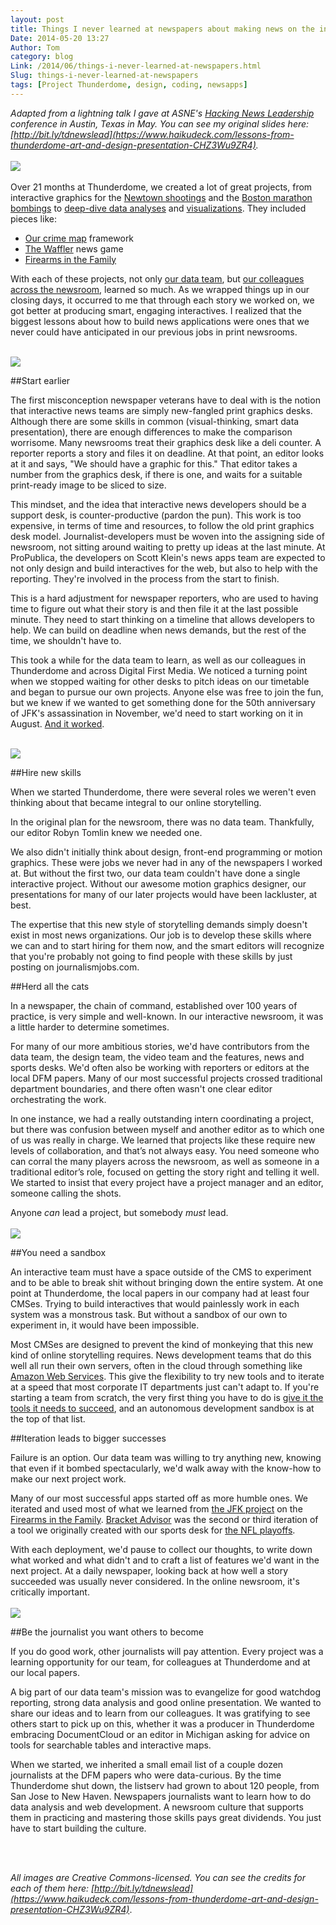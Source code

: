 ```yaml
---
layout: post
title: Things I never learned at newspapers about making news on the internet
Date: 2014-05-20 13:27
Author: Tom
category: blog
Link: /2014/06/things-i-never-learned-at-newspapers.html
Slug: things-i-never-learned-at-newspapers
tags: [Project Thunderdome, design, coding, newsapps]
---
```

_Adapted from a lightning talk I gave at ASNE's [Hacking News Leadership](http://asne.org/blog_home.asp?Display=1695) conference in Austin, Texas in May. You can see my original slides here: [http://bit.ly/tdnewslead](https://www.haikudeck.com/lessons-from-thunderdome-art-and-design-presentation-CHZ3Wu9ZR4)._
<br />
<br />
<img src="/images/tdome.png">
<br />
<br />
Over 21 months at Thunderdome, we created a lot of great projects, from interactive graphics for the [Newtown shootings](http://extras.twincities.com/elections/sandyhook/) and the [Boston marathon bombings](http://www.sentinelandenterprise.com/webextras/ci_23055737/interactive-people-boylston-street-during-boston-marathon-bombing) to [deep-dive data analyses](http://www.sltrib.com/sltrib/news/56473395-78/claims-veterans-lake-salt.html.csp?page=1) and [visualizations](http://www.twincities.com/nation/ci_25247140/where-insurance-premiums-are-highest-new-health-laws). They included pieces like:

* [Our crime map](http://crime.denverpost.com/) framework
* [The Waffler](http://data.digitalfirstmedia.com/waffler-pa) news game
* [Firearms in the Family](http://data.digitalfirstmedia.com/guns/)

With each of these projects, not only [our data team](http://thunderdome-data.github.io), but [our colleagues across the newsroom](http://outsidethunderdome.com/2014/04/30/project-thunderdome-staff/index.html), learned so much. As we wrapped things up in our closing days, it occurred to me that through each story we worked on, we got better at producing smart, engaging interactives. I realized that the biggest lessons about how to build news applications were ones that we never could have anticipated in our previous jobs in print newsrooms.
<br />
<br />

<img src="/images/deli.png">

##Start earlier

The first misconception newspaper veterans have to deal with is the notion that interactive news teams are simply new-fangled print graphics desks. Although there are some skills in common (visual-thinking, smart data presentation), there are enough differences to make the comparison worrisome. Many newsrooms treat their graphics desk like a deli counter. A reporter reports a story and files it on deadline. At that point, an editor looks at it and says, "We should have a graphic for this." That editor takes a number from the graphics desk, if there is one, and waits for a suitable print-ready image to be sliced to size.

This mindset, and the idea that interactive news developers should be a support desk, is counter-productive (pardon the pun). This work is too expensive, in terms of time and resources, to follow the old print graphics desk model. Journalist-developers must be woven into the assigning side of newsroom, not sitting around waiting to pretty up ideas at the last minute. At ProPublica, the developers on Scott Klein's news apps team are expected to not only design and build interactives for the web, but also to help with the reporting. They're involved in the process from the start to finish.

This is a hard adjustment for newspaper reporters, who are used to having time to figure out what their story is and then file it at the last possible minute. They need to start thinking on a timeline that allows developers to help. We can build on deadline when news demands, but the rest of the time, we shouldn't have to.

This took a while for the data team to learn, as well as our colleagues in Thunderdome and across Digital First Media. We noticed a turning point when we stopped waiting for other desks to pitch ideas on our timetable and began to pursue our own projects. Anyone else was free to join the fun, but we knew if we wanted to get something done for the 50th anniversary of JFK's assassination in November, we'd need to start working on it in August. [And it worked](http://data.digitalfirstmedia.com/jfk/).
<br />
<br />

<img src="/images/team.png">

##Hire new skills

When we started Thunderdome, there were several roles we weren't even thinking about that became integral to our online storytelling.

In the original plan for the newsroom, there was no data team. Thankfully, our editor Robyn Tomlin knew we needed one.

We also didn't initially think about design, front-end programming or motion graphics. These were jobs we never had in any of the newspapers I worked at. But without the first two, our data team couldn't have done a single interactive project. Without our awesome motion graphics designer, our presentations for many of our later projects would have been lackluster, at best.

The expertise that this new style of storytelling demands simply doesn't exist in most news organizations. Our job is to develop these skills where we can and to start hiring for them now, and the smart editors will recognize that you're probably not going to find people with these skills by just posting on journalismjobs.com.
<br />

##Herd all the cats

In a newspaper, the chain of command, established over 100 years of practice, is very simple and well-known. In our interactive newsroom, it was a little harder to determine sometimes.

For many of our more ambitious stories, we'd have contributors from the data team, the design team, the video team and the features, news and sports desks. We'd often also be working with reporters or editors at the local DFM papers. Many of our most successful projects crossed traditional department boundaries, and there often wasn't one clear editor orchestrating the work.

In one instance, we had a really outstanding intern coordinating a project, but there was confusion between myself and another editor as to which one of us was really in charge. We learned that projects like these require new levels of collaboration, and that’s not always easy. You need someone who can corral the many players across the newsroom, as well as someone in a traditional editor’s role, focused on getting the story right and telling it well. We started to insist that every project have a project manager and an editor, someone calling the shots.

Anyone *can* lead a project, but somebody *must* lead.
<br />
<br />
<img src="/images/break_the_cms.png">

##You need a sandbox

An interactive team must have a space outside of the CMS to experiment and to be able to break shit without bringing down the entire system. At one point at Thunderdome, the local papers in our company had at least four CMSes. Trying to build interactives that would painlessly work in each system was a monstrous task. But without a sandbox of our own to experiment in, it would have been impossible.

Most CMSes are designed to prevent the kind of monkeying that this new kind of online storytelling requires. News development teams that do this well all run their own servers, often in the cloud through something like [Amazon Web Services](http://aws.amazon.com/). This give the flexibility to try new tools and to iterate at a speed that most corporate IT departments just can't adapt to. If you're starting a team from scratch, the very first thing you have to do is [give it the tools it needs to succeed](http://thescoop.org/archives/2014/05/22/how-it-starts/), and an autonomous development sandbox is at the top of that list.
<br />

##Iteration leads to bigger successes

Failure is an option. Our data team was willing to try anything new, knowing that even if it bombed spectacularly, we'd walk away with the know-how to make our next project work.

Many of our most successful apps started off as more humble ones. We iterated and used most of what we learned from [the JFK project](http://data.digitalfirstmedia.com/jfk/) on the [Firearms in the Family](http://data.digitalfirstmedia.com/guns/). [Bracket Advisor](http://www.bracketadvisor.com/) was the second or third iteration of a tool we originally created with our sports desk for [the NFL playoffs](http://www.twincities.com/1000/ci_22346309/predict-nfl-playoffs?mobRedir=false).

With each deployment, we'd pause to collect our thoughts, to write down what worked and what didn't and to craft a list of features we'd want in the next project. At a daily newspaper, looking back at how well a story succeeded was usually never considered. In the online newsroom, it's critically important.
<br />
<br />
<img src="/images/culture_is_contagious.png">

##Be the journalist you want others to become

If you do good work, other journalists will pay attention. Every project was a learning opportunity for our team, for colleagues at Thunderdome and at our local papers.

A big part of our data team's mission was to evangelize for good watchdog reporting, strong data analysis and good online presentation. We wanted to share our ideas and to learn from our colleagues. It was gratifying to see others start to pick up on this, whether it was a producer in Thunderdome embracing DocumentCloud or an editor in Michigan asking for advice on tools for searchable tables and interactive maps.

When we started, we inherited a small email list of a couple dozen journalists at the DFM papers who were data-curious. By the time Thunderdome shut down, the listserv had grown to about 120 people, from San Jose to New Haven. Newspapers journalists want to learn how to do data analysis and web development. A newsroom culture that supports them in practicing and mastering those skills pays great dividends. You just have to start building the culture.
<br />

<br />
<br />

_All images are Creative Commons-licensed. You can see the credits for each of them here: [http://bit.ly/tdnewslead](https://www.haikudeck.com/lessons-from-thunderdome-art-and-design-presentation-CHZ3Wu9ZR4)_.
